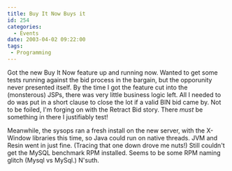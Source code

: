 ```yaml
---
title: Buy It Now Buys it
id: 254
categories:
  - Events
date: 2003-04-02 09:22:00
tags:
 - Programming
---
```


Got the new Buy It Now feature up and running now. Wanted to get some tests running against the bid process in the bargain, but the opporunity never presented itself. By the time I got the feature cut into the (monsterous) JSPs, there was very little business logic left. All I needed to do was put in a short clause to close the lot if a valid BIN bid came by. Not to be foiled, I'm forging on with the Retract Bid story. There *must* be something in there I justifiably test!

Meanwhile, the sysops ran a fresh install on the new server, with the X-Window libraries this time, so Java could run on native threads. JVM and Resin went in just fine. (Tracing that one down drove me nuts!) Still couldn't get the MySQL benchmark RPM installed. Seems to be some RPM naming glitch (Mysql vs MySql.) N'suth.